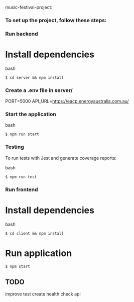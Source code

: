 music-festival-project:

### To set up the project, follow these steps:

### Run backend

# Install dependencies

bash

```
$ cd server && npm install
```

### Create a .env file in server/

PORT=5000
API_URL=https://eacp.energyaustralia.com.au/

### Start the application

bash

```
$ npm run start
```

### Testing

To run tests with Jest and generate coverage reports:

bash

```
$ npm run test
```

### Run frontend

# Install dependencies

bash

```
$ cd client && npm install
```

# Run application

```
$ npm start
```

## TODO

improve test
create health check api
